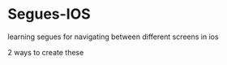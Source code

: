 # Segues-IOS

learning segues for navigating between different screens in ios

2 ways to create these 
